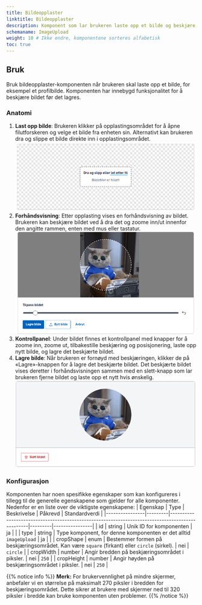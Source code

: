 ```yaml
---
title: Bildeopplaster
linktitle: Bildeopplaster
description: Komponent som lar brukeren laste opp et bilde og beskjære det før det lagres
schemaname: ImageUpload
weight: 10 # Ikke endre, komponentene sorteres alfabetisk
toc: true
---
```


## Bruk

Bruk bildeopplaster-komponenten når brukeren skal laste opp et bilde, for eksempel et profilbilde. Komponenten har innebygd funksjonalitet for å beskjære bildet før det lagres.

### Anatomi

1. **Last opp bilde**: Brukeren klikker på opplastingsområdet for å åpne filutforskeren og velge et bilde fra enheten sin. Alternativt kan brukeren dra og slippe et bilde direkte inn i opplastingsområdet.
   ![Bildeopplaster anatomi](dropzone.png)
2. **Forhåndsvisning**: Etter opplasting vises en forhåndsvisning av bildet. Brukeren kan beskjære bildet ved å dra det og zoome inn/ut innenfor den angitte rammen, enten med mus eller tastatur.
   ![Bildeopplaster forhåndsvisning anatomi](imgPreview.png)
3. **Kontrollpanel**: Under bildet finnes et kontrollpanel med knapper for å zoome inn, zoome ut, tilbakestille beskjæring og posisjonering, laste opp nytt bilde, og lagre det beskjærte bildet.
4. **Lagre bilde**: Når brukeren er fornøyd med beskjæringen, klikker de på «Lagre»-knappen for å lagre det beskjærte bildet. Det beskjærte bildet vises deretter i forhåndsvisningen sammen med en slett-knapp som lar brukeren fjerne bildet og laste opp et nytt hvis ønskelig.
   ![Bildeopplaster lagret bilde anatomi](imgSaved.png)

### Konfigurasjon

Komponenten har noen spesifikke egenskaper som kan konfigureres i tillegg til de generelle egenskapene som gjelder for alle komponenter. Nedenfor er en liste over de viktigste egenskapene:
| Egenskap | Type | Beskrivelse | Påkrevd | Standardverdi |
|----------------|---------|-------------------------------------------------------------------------------------------------|---------|----------------|
| id | string | Unik ID for komponenten | ja | |
| type | string | Type komponent, for denne komponenten er det alltid `imageUpload` | ja | |
| cropShape | enum | Bestemmer formen på beskjæringsområdet. Kan være `square` (firkant) eller `circle` (sirkel). | nei | `circle` |
| cropWidth | number | Angir bredden på beskjæringsområdet i piksler. | nei | `250` |
| cropHeight | number | Angir høyden på beskjæringsområdet i piksler. | nei | `250` |

{{% notice info %}}
**Merk:** For brukervennlighet på mindre skjermer, anbefaler vi en størrelse på maksimalt 270 piksler i bredden for beskjæringsområdet. Dette sikrer at brukere med skjermer ned til 320 piksler i bredde kan bruke komponenten uten problemer.
{{% /notice %}}
